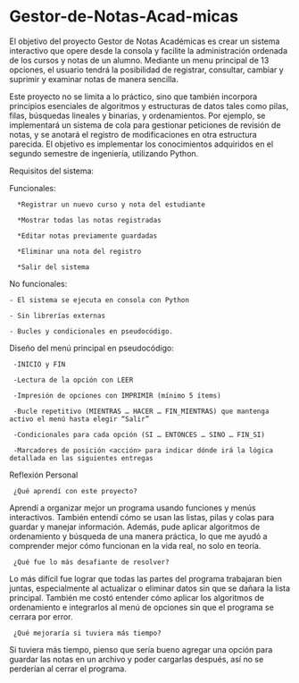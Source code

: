 # Gestor-de-Notas-Acad-micas
El objetivo del proyecto Gestor de Notas Académicas es crear un sistema interactivo que opere desde la consola y facilite la administración ordenada de los cursos y notas de un alumno. Mediante un menu principal de 13 opciones, el usuario tendrá la posibilidad de registrar, consultar, cambiar y suprimir y examinar notas de manera sencilla.

Este proyecto no se limita a lo práctico, sino que también incorpora principios esenciales de algoritmos y estructuras de datos tales como pilas, filas, búsquedas lineales y binarias, y ordenamientos. Por ejemplo, se implementará un sistema de cola para gestionar peticiones de revisión de notas, y se anotará el registro de modificaciones en otra estructura parecida. El objetivo es implementar  los conocimientos adquiridos en el segundo semestre de ingeniería, utilizando Python. 

Requisitos del sistema: 

Funcionales: 

      *Registrar un nuevo curso y nota del estudiante
   
      *Mostrar todas las notas registradas
   
      *Editar notas previamente guardadas
   
      *Eliminar una nota del registro
   
      *Salir del sistema
   

No funcionales: 

    - El sistema se ejecuta en consola con Python
    
    - Sin librerías externas
    
    - Bucles y condicionales en pseudocódigo.

Diseño del menú principal en pseudocódigo:

     -INICIO y FIN

     -Lectura de la opción con LEER

     -Impresión de opciones con IMPRIMIR (mínimo 5 ítems)

     -Bucle repetitivo (MIENTRAS … HACER … FIN_MIENTRAS) que mantenga activo el menú hasta elegir “Salir”

     -Condicionales para cada opción (SI … ENTONCES … SINO … FIN_SI)

     -Marcadores de posición <acción> para indicar dónde irá la lógica detallada en las siguientes entregas

Reflexión Personal

     ¿Qué aprendí con este proyecto?

Aprendí a organizar mejor un programa usando funciones y menús interactivos. También entendí cómo se usan las listas, pilas y colas para guardar y manejar información. Además, pude aplicar algoritmos de ordenamiento y búsqueda de una manera práctica, lo que me ayudó a comprender mejor cómo funcionan en la vida real, no solo en teoría.

     ¿Qué fue lo más desafiante de resolver?

Lo más difícil fue lograr que todas las partes del programa trabajaran bien juntas, especialmente al actualizar o eliminar datos sin que se dañara la lista principal. También me costó entender cómo aplicar los algoritmos de ordenamiento e integrarlos al menú de opciones sin que el programa se cerrara por error.

     ¿Qué mejoraría si tuviera más tiempo?

Si tuviera más tiempo, pienso que sería bueno agregar una opción para guardar las notas en un archivo y poder cargarlas después, así no se perderían al cerrar el programa. 

